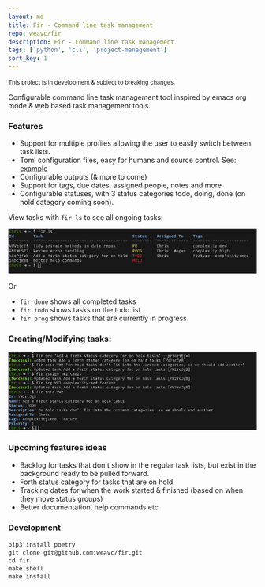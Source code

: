 ```yaml
---
layout: md
title: Fir - Command line task management 
repo: weavc/fir
description: Fir - Command line task management 
tags: ['python', 'cli', 'project-management']
sort_key: 1
---
```


<small>This project is in development & subject to breaking changes.</small>

Configurable command line task management tool inspired by emacs org mode & web based task management tools.

### Features
- Support for multiple profiles allowing the user to easily switch between task lists. 
- Toml configuration files, easy for humans and source control. See: [example](./fir.v1.todo.toml)
- Configurable outputs (& more to come)
- Support for tags, due dates, assigned people, notes and more
- Configurable statuses, with 3 status categories todo, doing, done (on hold category coming soon).

View tasks with `fir ls` to see all ongoing tasks:

![ls](https://raw.githubusercontent.com/weavc/fir/main/.github/screenshots/1143d8c55c079e3e19ecdaf5221eeb68b57c5e73.png)

Or
- `fir done` shows all completed tasks
- `fir todo` shows tasks on the todo list
- `fir prog` shows tasks that are currently in progress

### Creating/Modifying tasks:

![Adding a new task](https://raw.githubusercontent.com/weavc/fir/main/.github/screenshots/bd79c6bc12c8a755e056e1a1fe85de7dc5e88ca5.png)

### Upcoming features ideas
- Backlog for tasks that don't show in the regular task lists, but exist in the background ready to be pulled forward.
- Forth status category for tasks that are on hold
- Tracking dates for when the work started & finished (based on when they move status groups)
- Better documentation, help commands etc

### Development

```
pip3 install poetry
git clone git@github.com:weavc/fir.git
cd fir
make shell
make install
```
